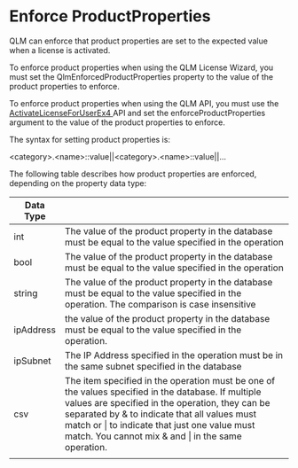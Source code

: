 # Enforce ProductProperties

QLM can enforce that product properties are set to the expected value when a license is activated.&#x20;

To enforce product properties when using the QLM License Wizard, you must set the QlmEnforcedProductProperties property to the value of the product properties to enforce.

To enforce product properties when using the QLM API, you must use the [ActivateLicenseForUserEx4 ](../../api-reference/.net-api/qlmlicense/application-methods/activatelicenseforuserex3-1.md)API and set the enforceProductProperties argument to the value of the product properties to enforce.

The syntax for setting product properties is:

\<category>.\<name>::value||\<category>.\<name>::value||...

The following table describes how product properties are enforced, depending on the property data type:

| Data Type |                                                                                                                                                                                                                                                                                                                |
| --------- | -------------------------------------------------------------------------------------------------------------------------------------------------------------------------------------------------------------------------------------------------------------------------------------------------------------- |
| int       | The value of the product property in the database must be equal to the value specified in the operation                                                                                                                                                                                                        |
| bool      | The value of the product property in the database must be equal to the value specified in the operation                                                                                                                                                                                                        |
| string    | The value of the product property in the database must be equal to the value specified in the operation. The comparison is case insensitive                                                                                                                                                                    |
| ipAddress | the value of the product property in the database must be equal to the value specified in the operation.                                                                                                                                                                                                       |
| ipSubnet  | The IP Address specified in the operation must be in the same subnet specified in the database                                                                                                                                                                                                                 |
| csv       | The item specified in the operation must be one of the values specified in the database. If multiple values are specified in the operation, they can be separated by & to indicate that all values must match or \| to indicate that just one value must match. You cannot mix & and \| in the same operation. |
|           |                                                                                                                                                                                                                                                                                                                |

